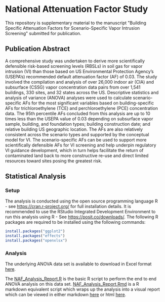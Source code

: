 # National Attenuation Factor Study

This repository is supplementary material to the manuscript "Building Specific Attenuation Factors for Scenario-Specific Vapor Intrusion Screening" submitted for publication. 

## Publication Abstract
A comprehensive study was undertaken to derive more scientifically defensible risk-based screening levels (RBSLs) in soil gas for vapor intrusion (VI) than those based on US Environmental Protection Agency’s (USEPA’s) recommended default attenuation factor (AF) of 0.03. The study involved the compilation and analysis of over 26,000 indoor air (CIA) and subsurface (CSSG) vapor concentration data pairs from over 1,541 buildings, 330 sites, and 32 states across the US.  Descriptive statistics and analysis of variance (ANOVA) analyses were used to calculate scenario-specific AFs for the most significant variables based on building-specific AFs for trichloroethylene (TCE) and perchloroethylene (PCE) concentration data.  The 95th percentile AFs concluded from this analysis are up to 10 times less than the USEPA value of 0.03 depending on subsurface vapor sample, building, and foundation types; building construction date; and relative building US geographic location.  The AFs are also relatively consistent across the scenario types and supported by the conceptual model for VI.  The scenario-specific AFs can be used to support more scientifically defensible AFs for VI screening and help underpin regulatory VI guidance development, which in turn helps facilitate the return of contaminated land back to more constructive re-use and direct limited resources toward sites posing the greatest risk.

## Statistical Analysis

### Setup
The analysis is conducted using the open source programming language R - see <https://cran.r-project.org/> for full installation details. It is recommended to use the RStudio Integrated Development Environment to run this analysis using R - See <https://posit.co/downloads/>. 
The following R packages are required to be installed using the following commands: 
```r
install.packages("ggplot2")
install.packages("effects")
install.packages("openxlsx")
```

### Analysis
The underlying ANOVA data set is available to download in Excel format [here](https://github.com/sede-open/naf_study/blob/main/ANOVA_Raw%20Data.xlsx).

The [NAF_Analysis_Report.R](https://github.com/sede-open/naf_study/blob/main/NAF_Analysis_Report.R) is the basic R script to perform the end to end ANOVA analysis on this data set. [NAF_Analysis_Report.Rmd](https://github.com/sede-open/naf_study/blob/main/NAF_Analysis_Report.Rmd) is a R markdown equivalent script which wraps up the analysis into a visual report which can be viewed in either markdown [here](https://github.com/sede-open/naf_study/blob/main/NAF_Analysis_Report.md) or html [here](https://htmlpreview.github.io/?https://github.com/sede-open/naf_study/blob/main/NAF_Analysis_Report.html). 

